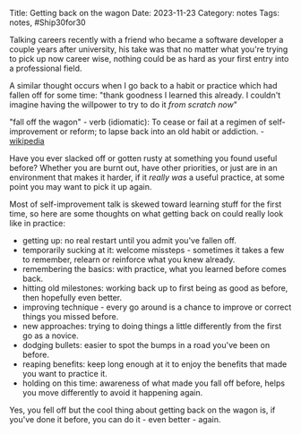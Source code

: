 Title: Getting back on the wagon 
Date: 2023-11-23
Category: notes
Tags: notes, #Ship30for30

Talking careers recently with a friend who became a software developer a couple years after university, his take was that no matter what you're  trying to pick up now career wise, nothing could be as hard as your first entry into a professional field. 

A similar thought occurs when I go back to a habit or practice which had fallen off for some time: "thank goodness I learned this already. I couldn't imagine having the willpower to try to do it *from scratch now*" 

>
"fall off the wagon" - verb 
(idiomatic): To cease or fail at a regimen of self-improvement or reform; to lapse back into an old habit or addiction. -  [wikipedia](https://en.wiktionary.org/wiki/fall_off_the_wagon)
>

Have you ever slacked off or gotten rusty at something you found useful before? Whether you are burnt out, have other priorities, or just are in an environment that makes it harder, if it *really was* a useful practice, at some point you may want to pick it up again. 

Most of self-improvement talk is skewed toward learning stuff for the first time, so here are some thoughts on what getting back on could really look like in practice:

- getting up: no real restart until you admit you've fallen off.
- temporarily sucking at it: welcome missteps - sometimes it takes a few to remember, relearn or reinforce what you knew already.
- remembering the basics: with practice, what you learned before comes back. 
- hitting old milestones: working back up to first being as good as before, then hopefully even better.
- improving technique - every go around is a chance to improve or correct things you missed before. 
- new approaches: trying to doing things a little differently from the first go as a novice.
- dodging bullets: easier to spot the bumps in a road you've been on before.
- reaping benefits: keep long enough at it to enjoy the benefits that made you want to practice it. 
- holding on this time: awareness of what made you fall off before, helps you move differently to avoid it happening again.


Yes, you fell off but the cool thing about getting back on the wagon is, if you've done it before, you can do it - even better - again.


